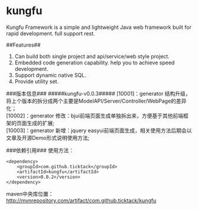 # kungfu #
Kungfu Framework is a simple and lightweight Java web framework built for rapid development. full support rest.

##Features##
1. Can build both single project and api/service/web style project.
2. Embedded code generation capability. help you to achieve speed development.
3. Support dynamic native SQL.
4. Provide utility set.

###版本信息###
#####kungfu-v0.0.3#####
[10001]：generator 结构升级，将上个版本的拆分成两个主要是ModelAPI/Server/Controller/WebPage的差异化；<br>
[10002]：generator 修改：bjui前端页面生成单独拆出来，方便基于其他前端框架的页面生成的扩展;<br>
[10003]：generator 新增：jquery easyui前端页面生成，相关使用方法后期会以文章及开源Demo形式说明使用方法;<br>


###依赖引用###
使用方法：
```
<dependency>
    <groupId>com.github.ticktack</groupId>
    <artifactId>kungfu</artifactId>
    <version>0.0.2</version>
</dependency>
```
 
maven中央库位置：
http://mvnrepository.com/artifact/com.github.ticktack/kungfu
